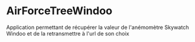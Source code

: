 # AirForceTreeWindoo
Application permettant de récupérer la valeur de l'anémomètre Skywatch Windoo et de la retransmettre à l'url de son choix
